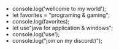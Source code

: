 - console.log('wellcome to my world');
- let favorites = "programing & gaming";
- console.log(favorites);
- let use"java for application & windows";
- console.log('use');
- console.log("join on my discord:)");

<!---
AmirDrug/AmirDrug is a ✨ special ✨ repository because its `README.md` (this file) appears on your GitHub profile.
You can click the Preview link to take a look at your changes.
--->
